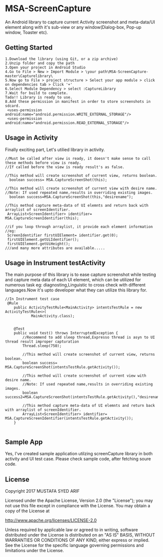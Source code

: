 # MSA-ScreenCapture
An Android library to capture current Activity screenshot and meta-data/UI element along with it's sub-view or any 
window(Dialog-box, Pop-up window, Toaster etc).

## Getting Started
```
1.Download the library (using Git, or a zip archive)
2.Unzip folder and copy the path
3.Open your project in Android Studio
4.Go to File > New > Import Module > \your path\MSA-ScreenCapture-master\Capturelibrary\
5.Now go to File > project structure > Select your app module > click on dependencies tab > Click '+' 
6.Select Module Dependency > select :CaptureLibrary
7.Wait for build to complete.
Tada!! Library is ready to use.
8.Add these permission in manifest in order to store screenshots in sdcard.
 <uses-permission android:name="android.permission.WRITE_EXTERNAL_STORAGE"/>
 <uses-permission android:name="android.permission.READ_EXTERNAL_STORAGE"/>

```
## Usage in Activity
Finally exciting part, Let's utilied library in activity.
```
//Must be called after view is ready, it doesn't make sense to call these methods before view is ready.
//If called before the view is ready result's as false.

//This method will create screenshot of current view, returns boolean.
  boolean success= MSA.CaptureScreenShot(this);
  
//This method will create screenshot of current view with desire name.
//Note: If used repeated name,results in overriding existing images.
  boolean success=MSA.CaptureScreenShot(this,"desirename");   
  
//This method capture meta-data of UI elemnts and return back with arraylist of screenIdentifier.
 ArrayList<ScreenIdentifier> identifier= MSA.CaptureScreenIdentifier(this);
 
//if you loop through arraylist, it provide each element information
//eg:
 ScreenIdentifier firstUIElement= identifier.get(0);
 firstUIElement.getUiIdentifier();
 firstUIElement.getUiHeight();
///and many more attributes are available..... 

```
## Usage in Instrument testActivity
The main purpose of this library is to ease capture screenshot while testing and capture meta data of each UI element, 
which can be utilized for numerous task eg: diagnosting,Linguistic to cross check with different languages.Now it's upto
developer what they can utilize this library for.
  
```
//In Instrument test case
 @Rule
    public ActivityTestRule<MainActivity> intentsTestRule = new ActivityTestRule<>(
            MainActivity.class);


    @Test
    public void test() throws InterruptedException {
        //Recommend to add sleep thread,Expresso thread is asyn to UI thread result improper capturation
        Thread.sleep(750);

        //This method will create screenshot of current view, returns boolean.
        boolean success= MSA.CaptureScreenShot(intentsTestRule.getActivity());

        //This method will create screenshot of current view with desire name.
        //Note: If used repeated name,results in overriding existing images.
        boolean success2=MSA.CaptureScreenShot(intentsTestRule.getActivity(),"desirename");

        //This method capture meta-data of UI elemnts and return back with arraylist of screenIdentifier.
        ArrayList<ScreenIdentifier> identifier= MSA.CaptureScreenIdentifier(intentsTestRule.getActivity());
    }
    
```
## Sample App

Yes, I've created sample application utilzing screenCapture library in both activity and UI test case.
Please check sample code, after fetching soure code.


## License

Copyright 2017 MUSTAFA SYED ARIF

Licensed under the Apache License, Version 2.0 (the "License"); you may not use this file except in compliance with the License. You may obtain a copy of the License at

http://www.apache.org/licenses/LICENSE-2.0

Unless required by applicable law or agreed to in writing, software distributed under the License is distributed on an "AS IS" BASIS, WITHOUT WARRANTIES OR CONDITIONS OF ANY KIND, either express or implied. See the License for the specific language governing permissions and limitations under the License.
